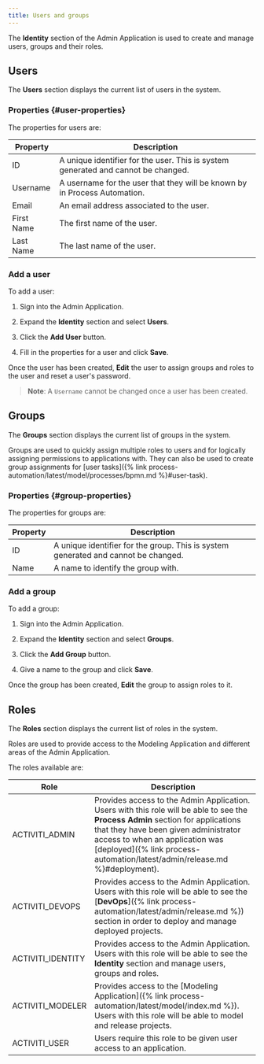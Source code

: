 ```yaml
---
title: Users and groups
---
```


The **Identity** section of the Admin Application is used to create and manage users, groups and their roles.

## Users

The **Users** section displays the current list of users in the system.

### Properties {#user-properties}

The properties for users are:

| Property | Description |
| -------- | ----------- |
| ID | A unique identifier for the user. This is system generated and cannot be changed. |
| Username | A username for the user that they will be known by in Process Automation. |
| Email | An email address associated to the user. |
| First Name | The first name of the user. |
| Last Name | The last name of the user. |

### Add a user

To add a user:

1. Sign into the Admin Application.

2. Expand the **Identity** section and select **Users**.

3. Click the **Add User** button.

4. Fill in the properties for a user and click **Save**.

Once the user has been created, **Edit** the user to assign groups and roles to the user and reset a user's password.

> **Note**: A `Username` cannot be changed once a user has been created.

## Groups

The **Groups** section displays the current list of groups in the system.

Groups are used to quickly assign multiple roles to users and for logically assigning permissions to applications with. They can also be used to create group assignments for [user tasks]({% link process-automation/latest/model/processes/bpmn.md %}#user-task).

### Properties {#group-properties}

The properties for groups are:

| Property | Description |
| -------- | ----------- |
| ID | A unique identifier for the group. This is system generated and cannot be changed. |
| Name | A name to identify the group with.

### Add a group

To add a group:

1. Sign into the Admin Application.

2. Expand the **Identity** section and select **Groups**.

3. Click the **Add Group** button.

4. Give a name to the group and click **Save**.

Once the group has been created, **Edit** the group to assign roles to it.

## Roles

The **Roles** section displays the current list of roles in the system.

Roles are used to provide access to the Modeling Application and different areas of the Admin Application.

The roles available are:

| Role | Description |
| ---- | ----------- |
| ACTIVITI_ADMIN | Provides access to the Admin Application. Users with this role will be able to see the **Process Admin** section for applications that they have been given administrator access to when an application was [deployed]({% link process-automation/latest/admin/release.md %}#deployment). |
| ACTIVITI_DEVOPS | Provides access to the Admin Application. Users with this role will be able to see the [**DevOps**]({% link process-automation/latest/admin/release.md %}) section in order to deploy and manage deployed projects. |
| ACTIVITI_IDENTITY | Provides access to the Admin Application. Users with this role will be able to see the **Identity** section and manage users, groups and roles. |
| ACTIVITI_MODELER | Provides access to the [Modeling Application]({% link process-automation/latest/model/index.md %}). Users with this role will be able to model and release projects. |
| ACTIVITI_USER | Users require this role to be given user access to an application. |
